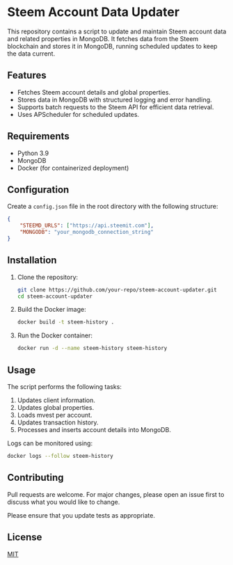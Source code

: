 
# Steem Account Data Updater

This repository contains a script to update and maintain Steem account data and related properties in MongoDB. It fetches data from the Steem blockchain and stores it in MongoDB, running scheduled updates to keep the data current.

## Features
- Fetches Steem account details and global properties.
- Stores data in MongoDB with structured logging and error handling.
- Supports batch requests to the Steem API for efficient data retrieval.
- Uses APScheduler for scheduled updates.

## Requirements
- Python 3.9
- MongoDB
- Docker (for containerized deployment)

## Configuration
Create a `config.json` file in the root directory with the following structure:

```json
{
    "STEEMD_URLS": ["https://api.steemit.com"],
    "MONGODB": "your_mongodb_connection_string"
}
```

## Installation

1. Clone the repository:
   ```sh
   git clone https://github.com/your-repo/steem-account-updater.git
   cd steem-account-updater
   ```

2. Build the Docker image:
   ```sh
   docker build -t steem-history .
   ```

3. Run the Docker container:
   ```sh
   docker run -d --name steem-history steem-history
   ```

## Usage
The script performs the following tasks:
1. Updates client information.
2. Updates global properties.
3. Loads mvest per account.
4. Updates transaction history.
5. Processes and inserts account details into MongoDB.

Logs can be monitored using:
```sh
docker logs --follow steem-history
```

## Contributing
Pull requests are welcome. For major changes, please open an issue first to discuss what you would like to change.

Please ensure that you update tests as appropriate.

## License
[MIT](https://choosealicense.com/licenses/mit/)
